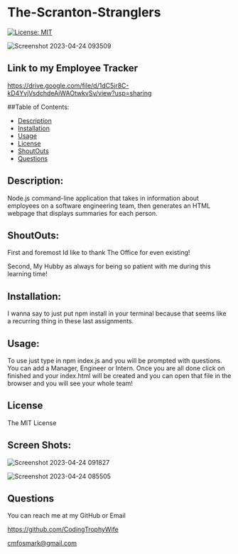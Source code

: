 # The-Scranton-Stranglers

[![License: MIT](https://img.shields.io/badge/License-MIT-yellow.svg)](https://opensource.org/licenses/MIT)



![Screenshot 2023-04-24 093509](https://user-images.githubusercontent.com/126922695/234060232-2f30e7f4-9eab-484d-a688-830a3a2f0b71.png)



## Link to my Employee Tracker

https://drive.google.com/file/d/1dC5jr8C-kD4YvjVsdchdeAiWAOtwkvSv/view?usp=sharing


##Table of Contents:

- [Description](#description)
- [Installation](#installation)
- [Usage](#usage)
- [License](#license)
- [ShoutOuts](#shoutouts)
- [Questions](#questions)

## Description:

Node.js command-line application that takes in information about employees on a software engineering team, then generates an HTML webpage that displays summaries for each person.

## ShoutOuts:

First and foremost Id like to thank The Office for even existing! 

Second, My Hubby as always for being so patient with me during this learning time! 


## Installation:

I wanna say to just put npm install in your terminal because that seems like a recurring thing in these last assignments.


## Usage:

To use just type in npm index.js and you will be prompted with questions. You can add a Manager, Engineer or Intern. Once you are all done click on finished and your index.html will be created and you can open that file in the browser and you will see your whole team! 


## License

The MIT License


## Screen Shots:

![Screenshot 2023-04-24 091827](https://user-images.githubusercontent.com/126922695/234056426-4f08cf51-5e80-4915-9020-f4b94b9819cd.png)


![Screenshot 2023-04-24 085505](https://user-images.githubusercontent.com/126922695/234056478-b6e3118b-b9fe-4d81-80ea-a24585ab7df5.png)


## Questions 
You can reach me at my GitHub or Email

https://github.com/CodingTrophyWife

cmfosmark@gmail.com
